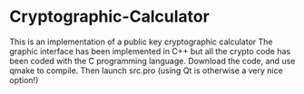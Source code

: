 Cryptographic-Calculator
========================

This is an implementation of a public key cryptographic calculator
The graphic interface has been implemented in C++ but all the crypto code has been coded
with the C programming language.
Download the code, and use qmake to compile.
Then launch src.pro (using Qt is otherwise a very nice option!)
